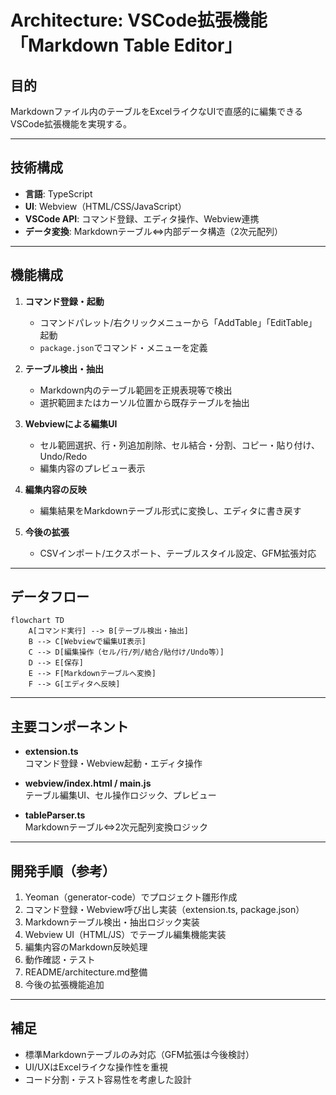 # Architecture: VSCode拡張機能「Markdown Table Editor」

## 目的
Markdownファイル内のテーブルをExcelライクなUIで直感的に編集できるVSCode拡張機能を実現する。

---

## 技術構成

- **言語**: TypeScript
- **UI**: Webview（HTML/CSS/JavaScript）
- **VSCode API**: コマンド登録、エディタ操作、Webview連携
- **データ変換**: Markdownテーブル⇔内部データ構造（2次元配列）

---

## 機能構成

1. **コマンド登録・起動**
   - コマンドパレット/右クリックメニューから「AddTable」「EditTable」起動
   - `package.json`でコマンド・メニューを定義

2. **テーブル検出・抽出**
   - Markdown内のテーブル範囲を正規表現等で検出
   - 選択範囲またはカーソル位置から既存テーブルを抽出

3. **Webviewによる編集UI**
   - セル範囲選択、行・列追加削除、セル結合・分割、コピー・貼り付け、Undo/Redo
   - 編集内容のプレビュー表示

4. **編集内容の反映**
   - 編集結果をMarkdownテーブル形式に変換し、エディタに書き戻す

5. **今後の拡張**
   - CSVインポート/エクスポート、テーブルスタイル設定、GFM拡張対応

---

## データフロー

```mermaid
flowchart TD
    A[コマンド実行] --> B[テーブル検出・抽出]
    B --> C[Webviewで編集UI表示]
    C --> D[編集操作（セル/行/列/結合/貼付け/Undo等）]
    D --> E[保存]
    E --> F[Markdownテーブルへ変換]
    F --> G[エディタへ反映]
```

---

## 主要コンポーネント

- **extension.ts**  
  コマンド登録・Webview起動・エディタ操作

- **webview/index.html / main.js**  
  テーブル編集UI、セル操作ロジック、プレビュー

- **tableParser.ts**  
  Markdownテーブル⇔2次元配列変換ロジック

---

## 開発手順（参考）

1. Yeoman（generator-code）でプロジェクト雛形作成
2. コマンド登録・Webview呼び出し実装（extension.ts, package.json）
3. Markdownテーブル検出・抽出ロジック実装
4. Webview UI（HTML/JS）でテーブル編集機能実装
5. 編集内容のMarkdown反映処理
6. 動作確認・テスト
7. README/architecture.md整備
8. 今後の拡張機能追加

---

## 補足

- 標準Markdownテーブルのみ対応（GFM拡張は今後検討）
- UI/UXはExcelライクな操作性を重視
- コード分割・テスト容易性を考慮した設計